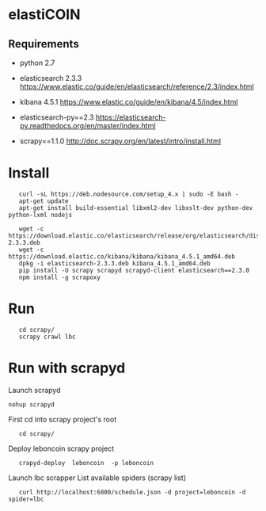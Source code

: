 # elastiCOIN


## Requirements
* python 2.7

* elasticsearch 2.3.3
  https://www.elastic.co/guide/en/elasticsearch/reference/2.3/index.html

* kibana 4.5.1
  https://www.elastic.co/guide/en/kibana/4.5/index.html

* elasticsearch-py==2.3
  https://elasticsearch-py.readthedocs.org/en/master/index.html

* scrapy==1.1.0
  http://doc.scrapy.org/en/latest/intro/install.html



Install
=======
```
   curl -sL https://deb.nodesource.com/setup_4.x | sudo -E bash -
   apt-get update 
   apt-get install build-essential libxml2-dev libxslt-dev python-dev python-lxml nodejs

   wget -c https://download.elastic.co/elasticsearch/release/org/elasticsearch/distribution/deb/elasticsearch/2.3.3/elasticsearch-2.3.3.deb 
   wget -c https://download.elastic.co/kibana/kibana/kibana_4.5.1_amd64.deb
   dpkg -i elasticsearch-2.3.3.deb kibana_4.5.1_amd64.deb
   pip install -U scrapy scrapyd scrapyd-client elasticsearch==2.3.0
   npm install -g scrapoxy
``` 


Run
===
``` 
   cd scrapy/
   scrapy crawl lbc
``` 

Run with scrapyd
================
Launch scrapyd
```
nohup scrapyd
```

First cd into scrapy project's root
```
   cd scrapy/
```
Deploy leboncoin scrapy project
```
   crapyd-deploy  leboncoin  -p leboncoin
```

Launch lbc scrapper
List available spiders (scrapy list)
```
   curl http://localhost:6800/schedule.json -d project=leboncoin -d spider=lbc 
```
